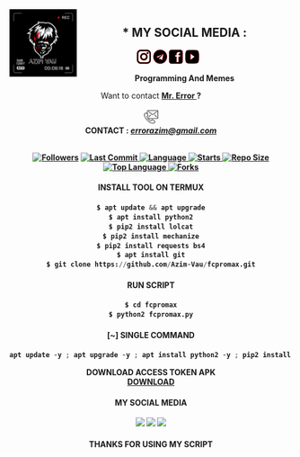 
<img src="https://github.com/Azim-vau/Azim-vau/blob/main/IMAGE/azimvau.gif" width="120" height="120" align="left">
<center>
  
  
  
   ## * MY SOCIAL MEDIA : <br>
<a href="https://Instagram.com/azimmahmud143" target="_blank"><img src="https://github.com/Azim-vau/Azim-vau/blob/main/IMAGE/instagram.png" alt="alt text" width="25" height="25"></a> 
<a href="https://t.me/mrerror69"><img src="https://github.com/Azim-vau/Azim-vau/blob/main/IMAGE/telegram.png" alt="alt text" width="25" height="25"></a>
<a href="https://www.facebook.com/azimmahmudofficial" target="_blank"><img src="https://github.com/Azim-vau/Azim-vau/blob/main/IMAGE/facebook.png" alt="alt text" width="25" height="25"></a> <a href="https://youtube.com/MrError69"><img src="https://github.com/Azim-vau/Azim-vau/blob/main/IMAGE/youtube.png" alt="alt text" width="25" height="25"></a> 
&nbsp;&nbsp;     &nbsp;&nbsp;    &nbsp;&nbsp;   &nbsp;&nbsp;   &nbsp;&nbsp;
  
____Programming And Memes____

Want to contact <a href="https://github.com/Azim-vau"><b>Mr. Error </a> ?</br><br>
<img src="https://github.com/Azim-vau/Azim-vau/blob/main/IMAGE/contact.png" alt="alt text" width="25" height="25"> <br>
CONTACT : <i>errorazim@gmail.com</i>  <br> <br> 


<a href="https://github.com/Azim-Vau/followers">
<img title="Followers" src="https://img.shields.io/github/followers/Azim-vau?label=Followers&color=blue&style=flat-square"></a>
<a href="https://github.com/Azim-Vau/termux-style/stargazers/">
  <a href="https://github.com/Azim-Vau/fcpromax">
    <img alt="Last Commit" src="https://img.shields.io/github/last-commit/Azim-Vau/fcpromax.svg"/>
  </a>
  <a href="https://github.com/Azim-Vau/fcpromax">
    <img alt="Language" src="https://img.shields.io/github/languages/count/Azim-Vau/fcpromax.svg"/>
  </a>
  <a href="https://github.com/Azim-Vau/fcpromax">
    <img alt="Starts" src="https://img.shields.io/github/stars/Azim-Vau/fcpromax.svg"/>
  </a>
<a href="https://github.com/Azim-Vau/fcpromax">
    <img alt="Repo Size" src="https://img.shields.io/github/repo-size/Azim-Vau/fcpromax.svg"/>
  </a>

<a href="https://github.com/Azim-Vau/fcpromax">
    <img alt="Top Language" src="https://img.shields.io/github/languages/top/Azim-vau/fcpromax.svg"/> <a href="https://github.com/Azim-Vau/fcpromax">
    <img alt="Forks" src="https://img.shields.io/github/forks/Azim-vau/fcpromax.svg"/>
  </a>
</div>

<p align="center">

#### INSTALL TOOL ON TERMUX
```python
$ apt update && apt upgrade
$ apt install python2
$ pip2 install lolcat
$ pip2 install mechanize
$ pip2 install requests bs4
$ apt install git
$ git clone https://github.com/Azim-Vau/fcpromax.git
```
#### RUN SCRIPT
```python
$ cd fcpromax
$ python2 fcpromax.py
```

#### [~] SINGLE COMMAND

```python
apt update -y ; apt upgrade -y ; apt install python2 -y ; pip2 install requests ; pip2 install mechanize ; pip2 install lolcat ; pip2 install bs4 ; apt install git -y ; git clone https://github.com/Azim-vau/fcpromax ; cd fcpromax ; python2 fcpromax.py
```
<b>DOWNLOAD ACCESS TOKEN APK</b><br>
 <a href="https://play.google.com/store/apps/details?id=com.proit.thaison.getaccesstokenfacebook">  DOWNLOAD</a>
</br>
#### MY SOCIAL MEDIA

[![](https://img.shields.io/badge/Github-black?logo=Github&logoColor=black&labelColor=white)](https://github.com/Azim-Vau)
[![](https://img.shields.io/badge/Facebook-blue?logo=Facebook&logoColor=blue&labelColor=white)](https://www.facebook.com/azimmahmudofficial)
[![](https://img.shields.io/badge/Instagram-red?logo=Instagram&logoColor=red&labelColor=white)](https://www.instagram.com/azimmahmud143) 



#### THANKS FOR USING MY SCRIPT
